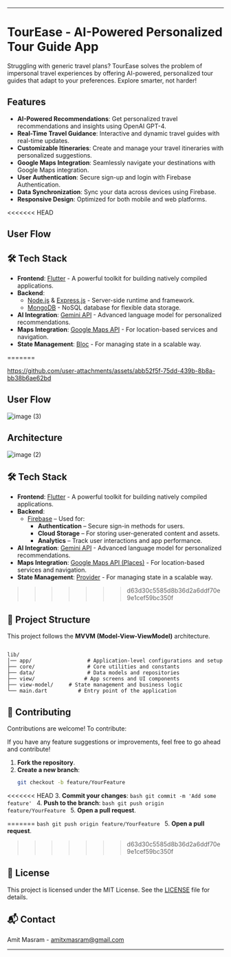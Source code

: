 
---

# TourEase - AI-Powered Personalized Tour Guide App

Struggling with generic travel plans? TourEase solves the problem of impersonal travel experiences by offering AI-powered, personalized tour guides that adapt to your preferences. Explore smarter, not harder!

## Features

- **AI-Powered Recommendations**: Get personalized travel recommendations and insights using OpenAI GPT-4.
- **Real-Time Travel Guidance**: Interactive and dynamic travel guides with real-time updates.
- **Customizable Itineraries**: Create and manage your travel itineraries with personalized suggestions.
- **Google Maps Integration**: Seamlessly navigate your destinations with Google Maps integration.
- **User Authentication**: Secure sign-up and login with Firebase Authentication.
- **Data Synchronization**: Sync your data across devices using Firebase.
- **Responsive Design**: Optimized for both mobile and web platforms.


<<<<<<< HEAD
## User Flow



## 🛠 Tech Stack

- **Frontend**: [Flutter](https://flutter.dev) - A powerful toolkit for building natively compiled applications.
- **Backend**:
  - [Node.js](https://nodejs.org) & [Express.js](https://expressjs.com) - Server-side runtime and framework.
  - [MongoDB](https://www.mongodb.com) - NoSQL database for flexible data storage.
- **AI Integration**: [Gemini API](https://example.com/gemini-api) - Advanced language model for personalized recommendations.
- **Maps Integration**: [Google Maps API](https://developers.google.com/maps) - For location-based services and navigation.
- **State Management**: [Bloc](https://pub.dev/packages/bloc) - For managing state in a scalable way.

<!-- ## 🚀 Getting Started

Follow these instructions to set up and run the project on your local machine.

### Prerequisites

- [Flutter SDK](https://flutter.dev/docs/get-started/install)
- A [Firebase](https://firebase.google.com) project for authentication and database services.
- A [Google Maps API](https://developers.google.com/maps) key.
- [Node.js](https://nodejs.org) and [npm](https://www.npmjs.com) for backend services.
- [MongoDB](https://www.mongodb.com) for data storage.

### Installation

1. **Clone the Repository**:
    ```bash
    git clone https://github.com/your-username/tourease-app.git
    cd touease-app
    ```

2. **Install Flutter Dependencies**:
    ```bash
    flutter pub get
    ```

3. **Set Up Firebase**:
   - Create a new project in the [Firebase Console](https://console.firebase.google.com/).
   - Configure Authentication, Firestore Database, and Cloud Storage.
   - Add `google-services.json` to the `android/app` directory and `GoogleService-Info.plist` to the `ios/Runner` directory.
   - Update Firebase configuration in the project’s `.env` file.

4. **Set Up Google Maps API**:
   - Obtain an API key from the [Google Cloud Console](https://console.cloud.google.com/).
   - Add the API key to your project’s configuration files.

5. **Configure Backend**:
   - Navigate to the `backend` directory.
   - Install Node.js dependencies:
     ```bash
     npm install
     ```
   - Configure environment variables for Firebase and MongoDB in a `.env` file.
   - Start the backend server:
     ```bash
     npm start
     ```

6. **Run the App**:
    ```bash
    flutter run
    ``` -->
=======






https://github.com/user-attachments/assets/abb52f5f-75dd-439b-8b8a-bb38b6ae62bd





## User Flow
![image (3)](https://github.com/user-attachments/assets/003a37f8-b9d7-428b-bd9f-02fc90a8f6f6)





## Architecture
![image (2)](https://github.com/user-attachments/assets/a5690fe4-76ac-4307-ad3c-fc308dbfa68c)

## 🛠 Tech Stack

- **Frontend**: [Flutter](https://flutter.dev) - A powerful toolkit for building natively compiled applications.
- **Backend**:  
  - [Firebase](https://firebase.google.com) – Used for:
    - **Authentication** – Secure sign-in methods for users.
    - **Cloud Storage** – For storing user-generated content and assets.
    - **Analytics** – Track user interactions and app performance.
- **AI Integration**: [Gemini API](https://example.com/gemini-api) - Advanced language model for personalized recommendations.
- **Maps Integration**: [Google Maps API (Places)](https://developers.google.com/maps) - For location-based services and navigation.
- **State Management**: [Provider](https://pub.dev/packages/provider) - For managing state in a scalable way.


>>>>>>> d63d30c5585d8b36d2a6ddf70e9e1cef59bc350f

## 📁 Project Structure
This project follows the **MVVM (Model-View-ViewModel)** architecture.

```

lib/
│── app/                  # Application-level configurations and setup
├── core/                 # Core utilities and constants
├── data/                 # Data models and repositories
├── view/                # App screens and UI components
├── view-model/     # State management and business logic
└── main.dart          # Entry point of the application
```

## 🤝 Contributing

Contributions are welcome! To contribute:

If you have any feature suggestions or improvements, feel free to go ahead and contribute!
1. **Fork the repository**.
2. **Create a new branch**:
      ```bash
      git checkout -b feature/YourFeature
      ```
<<<<<<< HEAD
3. **Commit your changes**:
      ```bash
      git commit -m 'Add some feature'
      ```
4. **Push to the branch**:
      ```bash
      git push origin feature/YourFeature
      ```
5. **Open a pull request**.



<!-- 1. **Fork the repository**.
2. **Create a new branch**:
    ```bash
    git checkout -b feature/YourFeature
    ```
=======
>>>>>>> d63d30c5585d8b36d2a6ddf70e9e1cef59bc350f
3. **Commit your changes**:
      ```bash
      git commit -m 'Add some feature'
      ```
4. **Push to the branch**:
<<<<<<< HEAD
    ```bash
    git push origin feature/YourFeature
    ```
5. **Open a pull request**. -->
=======
      ```bash
      git push origin feature/YourFeature
      ```
5. **Open a pull request**.
>>>>>>> d63d30c5585d8b36d2a6ddf70e9e1cef59bc350f



## 📝 License

This project is licensed under the MIT License. See the [LICENSE](LICENSE) file for details.

## 📬 Contact

Amit Masram - [amitxmasram@gmail.com](mailto:amitxmasram@gmail.com)


---
